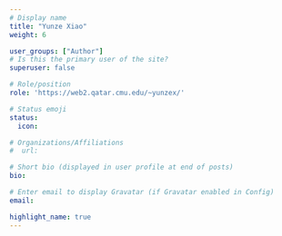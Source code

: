 ```yaml
---
# Display name
title: "Yunze Xiao"
weight: 6

user_groups: ["Author"]
# Is this the primary user of the site?
superuser: false

# Role/position
role: 'https://web2.qatar.cmu.edu/~yunzex/'

# Status emoji
status:
  icon: 

# Organizations/Affiliations
#  url: 

# Short bio (displayed in user profile at end of posts)
bio: 

# Enter email to display Gravatar (if Gravatar enabled in Config)
email: 

highlight_name: true
---
```


